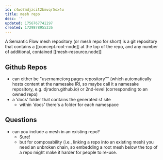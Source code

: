 ```yaml
---
id: c4wo7mdjzcit2bmvqr5sx4u
title: mesh repo
desc: ''
updated: 1756767742297
created: 1729878955236
---
```


A Semantic Flow mesh repository (or mesh repo for short) is a git repository that contains a [[concept.root-node]] at the top of the repo, and any number of additional, contained [[mesh-resource.node]]


## Github Repos

- can either be "username/org pages repository"" (which automatically hosts content at the namesake IRI, so maybe call it a namesake repository, e.g. djradon.github.io) or 2nd-level (corresponding to an owned repo)
- a 'docs' folder that contains the generated sf site
    - within 'docs' there's a folder for each namespace
  
## Questions

- can you include a mesh in an existing repo?
  - Sure!
  - but for composability (i.e., linking a repo into an existing mesh) you need an unbroken chain, so embedding a root mesh below the top of a repo might make it harder for people to re-use. 
